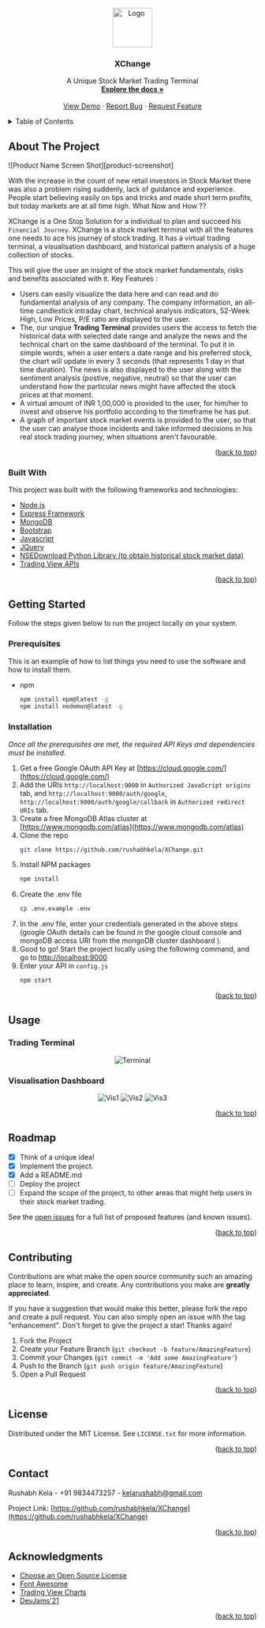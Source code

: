 <div id="top"></div>

<br />
<div align="center">
  <a href="https://github.com/rushabhkela/XChange">
    <img src="images/logo.png" alt="Logo" width="80">
  </a>

  <h3 align="center">XChange</h3>

  <p align="center">
    A Unique Stock Market Trading Terminal
    <br />
    <a href="https://github.com/rushabhkela/XChange"><strong>Explore the docs »</strong></a>
    <br />
    <br />
    <a href="https://github.com/rushabhkela/XChange">View Demo</a>
    ·
    <a href="https://github.com/rushabhkela/XChange/issues">Report Bug</a>
    ·
    <a href="https://github.com/rushabhkela/XChange/issues">Request Feature</a>
  </p>
</div>



<!-- TABLE OF CONTENTS -->
<details>
  <summary>Table of Contents</summary>
  <ol>
    <li>
      <a href="#about-the-project">About The Project</a>
      <ul>
        <li><a href="#built-with">Built With</a></li>
      </ul>
    </li>
    <li>
      <a href="#getting-started">Getting Started</a>
      <ul>
        <li><a href="#prerequisites">Prerequisites</a></li>
        <li><a href="#installation">Installation</a></li>
      </ul>
    </li>
    <li><a href="#usage">Usage</a></li>
    <li><a href="#roadmap">Roadmap</a></li>
    <li><a href="#contributing">Contributing</a></li>
    <li><a href="#license">License</a></li>
    <li><a href="#contact">Contact</a></li>
    <li><a href="#acknowledgments">Acknowledgments</a></li>
  </ol>
</details>



<!-- ABOUT THE PROJECT -->
## About The Project

![Product Name Screen Shot][product-screenshot]

With the increase in the count of new retail investors in Stock Market there was also a problem rising suddenly, lack of guidance and experience. 
People start believing easily on tips and tricks and made short term profits, but today markets are at all time high. 
What Now and How ??

XChange is a One Stop Solution for a individual to plan and succeed his `Financial Journey`.
XChange is a stock market terminal with all the features one needs to ace his journey of stock trading. It has a virtual trading terminal, a visualisation dashboard, and historical pattern analysis of a huge collection of stocks.

This will give the user an insight of the stock market fundamentals, risks and benefits associated with it.
Key Features :
* Users can easily visualize the data here and can read and do fundamental analysis of any company. The company information, an all-time candlestick intraday chart, technical analysis indicators, 52-Week High, Low Prices, P/E ratio are displayed to the user.
* The, our unqiue **Trading Terminal** provides users the access to fetch the historical data with selected date range and analyze the news and the technical chart on the same dashboard of the terminal. To put it in simple words, when a user enters a date range and his preferred stock, the chart will update in every 3 seconds (that represents 1 day in that time duration). The news is also displayed to the user along with the sentiment analysis (postive, negative, neutral) so that the user can understand how the particular news might have affected the stock prices at that moment.
* A virtual amount of INR 1,00,000 is provided to the user, for him/her to invest and observe his portfolio according to the timeframe he has put.
* A graph of important stock market events is provided to the user, so that the user can analyse those incidents and take informed decisions in his real stock trading journey, when situations aren't favourable.


<p align="right">(<a href="#top">back to top</a>)</p>



### Built With

This project was built with the following frameworks and technologies:

* [Node.js](https://nodejs.org/en/)
* [Express Framework](https://expressjs.com/)
* [MongoDB](https://www.mongodb.com/)
* [Bootstrap](https://getbootstrap.com)
* [Javascript](https://www.w3schools.com/js/)
* [JQuery](https://jquery.com)
* [NSEDownload Python Library (to obtain historical stock market data)](https://github.com/NSEDownload/NSEDownload)
* [Trading View APIs](https://in.tradingview.com/)



<p align="right">(<a href="#top">back to top</a>)</p>



<!-- GETTING STARTED -->
## Getting Started

Follow the steps given below to run the project locally on your system.

### Prerequisites

This is an example of how to list things you need to use the software and how to install them.
* npm
  ```sh
  npm install npm@latest -g
  npm install nodemon@latest -g
  ```

### Installation

_Once all the prerequisites are met, the required API Keys and dependencies must be installed._

1. Get a free Google OAuth API Key at [https://cloud.google.com/](https://cloud.google.com/)
2. Add the URIs `http://localhost:9000` in `Authorized JavaScript origins` tab, and `http://localhost:9000/auth/google`, `http://localhost:9000/auth/google/callback` in `Authorized redirect URIs` tab.
3. Create a free MongoDB Atlas cluster at [https://www.mongodb.com/atlas](https://www.mongodb.com/atlas)
4. Clone the repo
   ```sh
   git clone https://github.com/rushabhkela/XChange.git
   ```
3. Install NPM packages
   ```sh
   npm install
   ```
4. Create the .env file
   ```sh
   cp .env.example .env
   ```
5. In the .env file, enter your credentials generated in the above steps (google OAuth details can be found in the google cloud console and mongoDB access URI from the mongoDB cluster dashboard ).
6. Good to go! Start the project locally using the following command, and go to [http://localhost:9000](http://localhost:9000)
4. Enter your API in `config.js`
   ```sh
   npm start
   ```

<p align="right">(<a href="#top">back to top</a>)</p>



<!-- USAGE EXAMPLES -->
## Usage
### Trading Terminal

<div align="center">
    <img src="images/terminal.png" alt="Terminal">
    <br>
</div>

### Visualisation Dashboard

<div align="center">
    <img src="images/visual1.png" alt="Vis1">
    <img src="images/visual2.png" alt="Vis2">
    <img src="images/visual3.png" alt="Vis3">
    <br>
</div>



<p align="right">(<a href="#top">back to top</a>)</p>



<!-- ROADMAP -->
## Roadmap

- [x] Think of a unique idea!
- [x] Implement the project.
- [x] Add a README.md
- [ ] Deploy the project
- [ ] Expand the scope of the project, to other areas that might help users in their stock market trading.

See the [open issues](https://github.com/rushabhkela/XChange/issues) for a full list of proposed features (and known issues).

<p align="right">(<a href="#top">back to top</a>)</p>



<!-- CONTRIBUTING -->
## Contributing

Contributions are what make the open source community such an amazing place to learn, inspire, and create. Any contributions you make are **greatly appreciated**.

If you have a suggestion that would make this better, please fork the repo and create a pull request. You can also simply open an issue with the tag "enhancement".
Don't forget to give the project a star! Thanks again!

1. Fork the Project
2. Create your Feature Branch (`git checkout -b feature/AmazingFeature`)
3. Commit your Changes (`git commit -m 'Add some AmazingFeature'`)
4. Push to the Branch (`git push origin feature/AmazingFeature`)
5. Open a Pull Request

<p align="right">(<a href="#top">back to top</a>)</p>



<!-- LICENSE -->
## License

Distributed under the MIT License. See `LICENSE.txt` for more information.

<p align="right">(<a href="#top">back to top</a>)</p>



<!-- CONTACT -->
## Contact

Rushabh Kela - +91 9834473257 - kelarushabh@gmail.com

Project Link: [https://github.com/rushabhkela/XChange](https://github.com/rushabhkela/XChange)

<p align="right">(<a href="#top">back to top</a>)</p>



<!-- ACKNOWLEDGMENTS -->
## Acknowledgments

* [Choose an Open Source License](https://choosealicense.com)
* [Font Awesome](https://fontawesome.com)
* [Trading View Charts](https://in.tradingview.com/)
* [DevJams'21](https://dscvit.com/)

<p align="right">(<a href="#top">back to top</a>)</p>